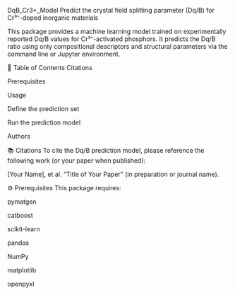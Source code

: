 DqB_Cr3+_Model
Predict the crystal field splitting parameter (Dq/B) for Cr³⁺-doped inorganic materials

This package provides a machine learning model trained on experimentally reported Dq/B values for Cr³⁺-activated phosphors. It predicts the Dq/B ratio using only compositional descriptors and structural parameters via the command line or Jupyter environment.

📑 Table of Contents
Citations

Prerequisites

Usage

Define the prediction set

Run the prediction model

Authors

📚 Citations
To cite the Dq/B prediction model, please reference the following work (or your paper when published):

[Your Name], et al. “Title of Your Paper” (in preparation or journal name).

⚙️ Prerequisites
This package requires:

pymatgen

catboost

scikit-learn

pandas

NumPy

matplotlib

openpyxl
